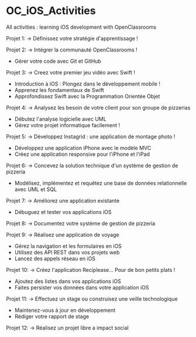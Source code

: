 # OC_iOS_Activities
All activities : learning iOS development with OpenClassrooms

Projet 1:
-> Définissez votre stratégie d'apprentissage !

Projet 2:
-> Intégrer la communauté OpenClassrooms !
- Gérer votre code avec Git et GitHub

Projet 3:
-> Creez votre premier jeu vidéo avec Swift !
- Introduction à iOS : Plongez dans le développement mobile !
- Apprenez les fondamentaux de Swift
- Approfondissez Swift avec la Programmation Orientée Objet

Projet 4:
-> Analysez les besoin de votre client pour son groupe de pizzerias
- Débutez l'analyse logicielle avec UML
- Gérez votre projet informatique facilement !

Projet 5:
-> Développez Instagrid : une application de montage photo !
- Développez une application iPhone avec le modèle MVC
- Créez une application responsive pour l'iPhone et l'iPad

Projet 6:
-> Concevez la solution technique d'un système de gestion de pizzeria
- Modélisez, implémentez et requêtez une base de données relationnelle avec UML et SQL

Projet 7:
-> Améliorez une application existante
- Débuguez et tester vos applications iOS

Projet 8:
-> Documentez votre système de gestion de pizzeria

Projet 9:
-> Réalisez une application de voyage
- Gérez la navigation et les formulaires en iOS
- Utilisez des API REST dans vos projets web
- Lancez des appels réseau en iOS

Projet 10:
-> Créez l'application Reciplease... Pour de bon petits plats !
- Ajoutez des listes dans vos applications iOS
- Faites persister vos données dans votre application iOS

Projet 11:
-> Effectuez un stage ou construisez une veille technologique
- Maintenez-vous à jour en développement
- Rédiger votre rapport de stage

Projet 12:
-> Réalisez un projet libre a impact social


